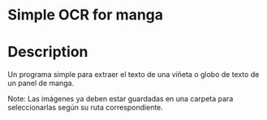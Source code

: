 # Simple OCR for manga
# Description
Un programa simple para extraer el texto de una viñeta o globo de texto de un panel de manga.

Note: Las imágenes ya deben estar guardadas en una carpeta para seleccionarlas según su ruta correspondiente.
